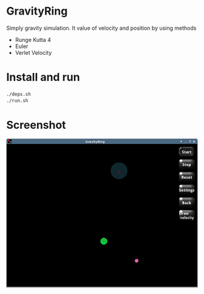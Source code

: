 # GravityRing
Simply gravity simulation. It value of  velocity and position  by  using methods
* Runge Kutta 4 
* Euler
* Verlet Velocity

# Install and run
```bash
./deps.sh
./run.sh
```
# Screenshot
![Gravity ring](https://raw.githubusercontent.com/Aldor007/GravityRing/master/screenshot.png "Working")
